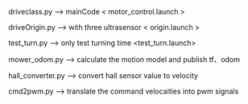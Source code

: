 driveclass.py --> mainCode < motor_control.launch >

driveOrigin.py --> with three ultrasensor < origin.launch >

test_turn.py --> only test turning time <test_turn.launch>

mower_odom.py --> calculate the motion model and publish tf、odom <every launch files use it>

hall_converter.py --> convert hall sensor value to velocity

cmd2pwm.py --> translate the command velocaities into pwm signals
